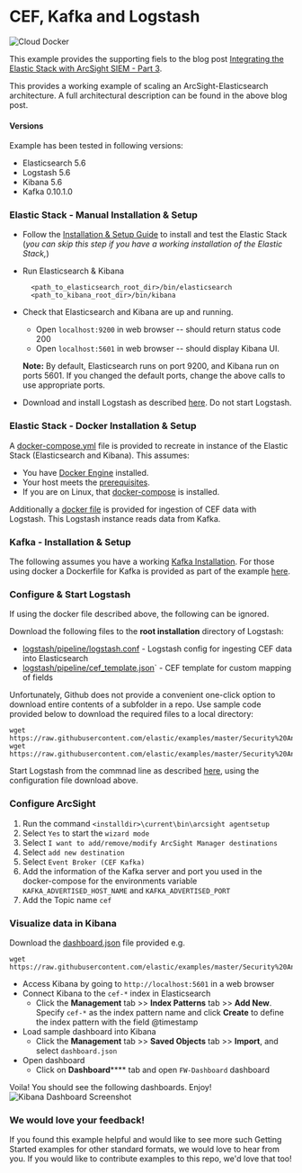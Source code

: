 # CEF, Kafka and Logstash

![Cloud Docker](https://blog.pandorafms.org/wp-content/uploads/2016/03/docker-cloud-logo.png?raw=true)

This example provides the supporting fiels to the blog post [Integrating the Elastic Stack with ArcSight SIEM - Part 3](https://www.elastic.co/blog/integrating-elastic-stack-with-arcsight-siem-part-3).

This provides a working example of scaling an ArcSight-Elasticsearch architecture. A full architectural description can be found in the above blog post.

#### Versions

Example has been tested in following versions:

- Elasticsearch 5.6
- Logstash 5.6
- Kibana 5.6
- Kafka 0.10.1.0

### Elastic Stack - Manual Installation & Setup

* Follow the [Installation & Setup Guide](https://github.com/elastic/examples/blob/master/Installation%20and%20Setup.md) to install and test the Elastic Stack (*you can skip this step if you have a working installation of the Elastic Stack,*)

* Run Elasticsearch & Kibana
  ```shell
    <path_to_elasticsearch_root_dir>/bin/elasticsearch
    <path_to_kibana_root_dir>/bin/kibana
    ```

* Check that Elasticsearch and Kibana are up and running.
  - Open `localhost:9200` in web browser -- should return status code 200
  - Open `localhost:5601` in web browser -- should display Kibana UI.

  **Note:** By default, Elasticsearch runs on port 9200, and Kibana run on ports 5601. If you changed the default ports, change   the above calls to use appropriate ports.

* Download and install Logstash as described [here](https://www.elastic.co/guide/en/logstash/5.1/installing-logstash.html#installing-binary). Do not start Logstash.

### Elastic Stack - Docker Installation & Setup

A [docker-compose.yml](https://github.com/elastic/examples/blob/master/Security%20Analytics/cef_with_kafka/docker-compose.yml) file is provided to recreate in instance of the Elastic Stack (Elasticsearch and Kibana). This assumes:

* You have [Docker Engine](https://docs.docker.com/engine/installation/) installed.
* Your host meets the [prerequisites](https://www.elastic.co/guide/en/elasticsearch/reference/5.1/docker.html#docker-cli-run-prod-mode).
* If you are on Linux, that [docker-compose](https://github.com/docker/compose/releases/latest) is installed.

Additionally a [docker file](https://github.com/elastic/examples/blob/master/Security%20Analytics/cef_with_kafka/logstash/Dockerfile) is provided for ingestion of CEF data with Logstash.  This Logstash instance reads data from Kafka.

### Kafka - Installation & Setup

The following assumes you have a working [Kafka Installation](https://kafka.apache.org/quickstart). For those using docker a Dockerfile for Kafka is provided as part of the example [here](https://github.com/elastic/examples/tree/master/Security%20Analytics/cef_with_kafka/). 


### Configure & Start Logstash

If using the docker file described above, the following can be ignored.

Download the following files to the **root installation** directory of Logstash:

- [logstash/pipeline/logstash.conf](https://github.com/elastic/examples/blob/master/Security%20Analytics/cef_with_kafka/logstash/pipeline/logstash.conf) - Logstash config for ingesting CEF data into Elasticsearch
- [logstash/pipeline/cef_template.json](https://github.com/elastic/examples/blob/master/Security%20Analytics/cef_with_kafka/logstash/pipeline/cef_template.json)` - CEF template for custom mapping of fields

Unfortunately, Github does not provide a convenient one-click option to download entire contents of a subfolder in a repo. Use sample code provided below to download the required files to a local directory:

```
wget https://raw.githubusercontent.com/elastic/examples/master/Security%20Analytics/cef_with_kafka/logstash/pipeline/logstash.conf
wget https://raw.githubusercontent.com/elastic/examples/master/Security%20Analytics/cef_with_kafka/logstash/pipeline/cef_template.json
```

Start Logstash from the commnad line as described [here](https://www.elastic.co/guide/en/logstash/5.1/running-logstash-command-line.html), using the configuration file download above.

### Configure ArcSight

1. Run the command `<installdir>\current\bin\arcsight agentsetup`
1. Select `Yes` to start the `wizard mode`
1. Select `I want to add/remove/modify ArcSight Manager destinations`
1. Select `add new destination`
1. Select `Event Broker (CEF Kafka)`
1. Add the information of the Kafka server and port you used in the docker-compose for the environments variable `KAFKA_ADVERTISED_HOST_NAME` and `KAFKA_ADVERTISED_PORT`
1. Add the Topic name `cef`

### Visualize data in Kibana

Download the [dashboard.json](https://github.com/elastic/examples/blob/master/Security%20Analytics/cef_with_kafka/dashboard.json) file provided e.g.

```
wget https://raw.githubusercontent.com/elastic/examples/master/Security%20Analytics/cef_with_kafka/dashboard.json
```

* Access Kibana by going to `http://localhost:5601` in a web browser
* Connect Kibana to the `cef-*` index in Elasticsearch
    * Click the **Management** tab >> **Index Patterns** tab >> **Add New**. Specify `cef-*` as the index pattern name and click **Create** to define the index pattern with the field @timestamp
* Load sample dashboard into Kibana
    * Click the **Management** tab >> **Saved Objects** tab >> **Import**, and select `dashboard.json`
* Open dashboard
    * Click on **Dashboard****** tab and open `FW-Dashboard` dashboard

Voila! You should see the following dashboards. Enjoy!
![Kibana Dashboard Screenshot](https://github.com/elastic/examples/blob/master/Common%20Data%20Formats/cef/cef_dashboard.png?raw=true)

### We would love your feedback!
If you found this example helpful and would like to see more such Getting Started examples for other standard formats, we would love to hear from you. If you would like to contribute examples to this repo, we'd love that too!
